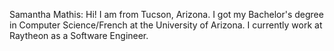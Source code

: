 Samantha Mathis: Hi! I am from Tucson, Arizona. I got my Bachelor's degree in Computer Science/French at the University of Arizona. I currently work at Raytheon as a Software Engineer. 
